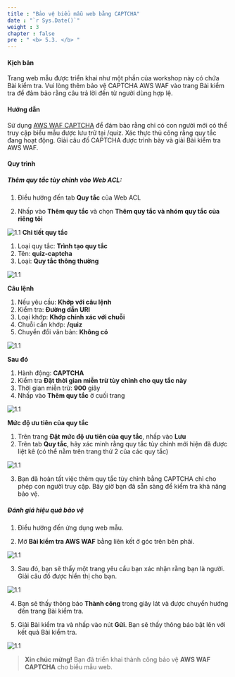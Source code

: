```yaml
---
title : "Bảo vệ biểu mẫu web bằng CAPTCHA"
date : "`r Sys.Date()`"
weight : 3
chapter : false
pre : " <b> 5.3. </b> "
---
```


#### Kịch bản

Trang web mẫu được triển khai như một phần của workshop này có chứa Bài kiểm tra. Vui lòng thêm bảo vệ CAPTCHA AWS WAF vào trang Bài kiểm tra để đảm bảo rằng câu trả lời đến từ người dùng hợp lệ.

#### Hướng dẫn

Sử dụng [AWS WAF CAPTCHA](https://docs.aws.amazon.com/waf/latest/developerguide/waf-captcha-and-challenge-best-practices.html) để đảm bảo rằng chỉ có con người mới có thể truy cập biểu mẫu được lưu trữ tại /quiz. Xác thực thủ công rằng quy tắc đang hoạt động. Giải câu đố CAPTCHA được trình bày và giải Bài kiểm tra AWS WAF.

#### Quy trình
##### Thêm quy tắc tùy chỉnh vào Web ACL:

1. Điều hướng đến tab **Quy tắc** của Web ACL

2. Nhấp vào **Thêm quy tắc** và chọn **Thêm quy tắc và nhóm quy tắc của riêng tôi**

![1.1](/images/5/3/s1.png)
**Chi tiết quy tắc**

1. Loại quy tắc: **Trình tạo quy tắc**
2. Tên: **quiz-captcha**
3. Loại: **Quy tắc thông thường**

![1.1](/images/5/3/rule_detail.png)

**Câu lệnh**

1. Nếu yêu cầu: **Khớp với câu lệnh**
2. Kiểm tra: **Đường dẫn URI**
3. Loại khớp: **Khớp chính xác với chuỗi**
4. Chuỗi cần khớp: **/quiz**
5. Chuyển đổi văn bản: **Không có**

![1.1](/images/5/3/statement.png)

**Sau đó**

1. Hành động: **CAPTCHA**
2. Kiểm tra **Đặt thời gian miễn trừ tùy chỉnh cho quy tắc này**
3. Thời gian miễn trừ: **900** giây
4. Nhấp vào **Thêm quy tắc** ở cuối trang

![1.1](/images/5/3/then.png)

**Mức độ ưu tiên của quy tắc**

1. Trên trang **Đặt mức độ ưu tiên của quy tắc**, nhấp vào **Lưu**
2. Trên tab **Quy tắc**, hãy xác minh rằng quy tắc tùy chỉnh mới hiện đã được liệt kê (có thể nằm trên trang thứ 2 của các quy tắc)

![1.1](/images/5/3/prio_s2.png)

3. Bạn đã hoàn tất việc thêm quy tắc tùy chỉnh bằng CAPTCHA chỉ cho phép con người truy cập. Bây giờ bạn đã sẵn sàng để kiểm tra khả năng bảo vệ.

##### Đánh giá hiệu quả bảo vệ

1. Điều hướng đến ứng dụng web mẫu.

2. Mở **Bài kiểm tra AWS WAF** bằng liên kết ở góc trên bên phải.

![1.1](/images/5/3/e_s2.png)

3. Sau đó, bạn sẽ thấy một trang yêu cầu bạn xác nhận rằng bạn là người. Giải câu đố được hiển thị cho bạn.

![1.1](/images/5/3/e_s3.png)

4. Bạn sẽ thấy thông báo **Thành công** trong giây lát và được chuyển hướng đến trang Bài kiểm tra.

5. Giải Bài kiểm tra và nhấp vào nút **Gửi**. Bạn sẽ thấy thông báo bật lên với kết quả Bài kiểm tra.

![1.1](/images/5/3/e_s5.png)

> **Xin chúc mừng!** Bạn đã triển khai thành công bảo vệ **AWS WAF CAPTCHA** cho biểu mẫu web.